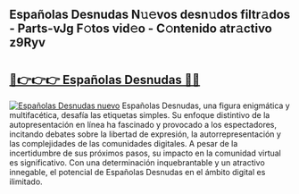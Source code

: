 ## Españolas Desnudas N𝚞𝚎vos desn𝚞dos filtr𝚊dos - Parts-vJg F𝚘tos vid𝚎o - C𝚘ntenido atr𝚊ctivo z9Ryv

# <h2><a href="http://mbd2qsg.tromn.icu/?c=Espa%c3%b1olas+Desnudas">🔗👉👉👉 Españolas Desnudas 🔗🔗</a></h2>

[![Españolas Desnudas nuevo](https://i.imgur.com/pEAQMta.gif)](http://mbd2qsg.tromn.icu/?c=Espa%c3%b1olas+Desnudas)
Españolas Desnudas, una figura enigmática y multifacética, desafía las etiquetas simples. Su enfoque distintivo de la autopresentación en línea ha fascinado y provocado a los espectadores, incitando debates sobre la libertad de expresión, la autorrepresentación y las complejidades de las comunidades digitales. A pesar de la incertidumbre de sus próximos pasos, su impacto en la comunidad virtual es significativo. Con una determinación inquebrantable y un atractivo innegable, el potencial de Españolas Desnudas en el ámbito digital es ilimitado.
